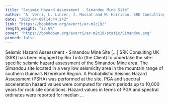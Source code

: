 ```yaml
---
title: "Seismic Hazard Assessment - Simandou Mine Site"
author: "A. Verri, L. Linzer, J. Mussat and W. Harrison. SRK Consulting"
date: "2022-04-09T14:44:24Z"
link: "https://bookdown.org/averri/ar-m2c19/"
length_weight: "27.6%"
cover: "https://bookdown.org/averri/ar-m2c19/static/Simandou.png"
pinned: false
---
```


Seismic Hazard Assessment - Simandou Mine Site [...] SRK Consulting UK (SRK) has been engaged by Rio Tinto (the Client) to undertake the site-specific seismic hazard assessment of the Simandou Mine area. The Simandou site located in a very low seismicity area in the mountain range of southern Guinea’s Nzérékoré Region. A Probabilistic Seismic Hazard Assessment (PSHA) was performed at the site. PGA and spectral acceleration hazard values were computed for return periods up to 10,000 years for rock site conditions. Hazard values in terms of PGA and spectral ordinates were reported for median ...
